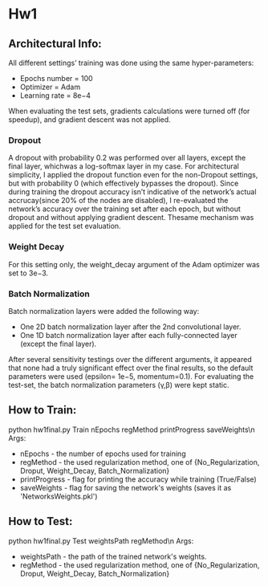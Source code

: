 # Hw1
## Architectural Info:
All different settings’ training was done using the same hyper-parameters:
  * Epochs number = 100
  * Optimizer = Adam
  * Learning rate = 8e−4
<a/>
When evaluating the test sets, gradients calculations were turned off (for speedup), and gradient descent was not applied.

### Dropout
A dropout with probability 0.2 was performed over all layers, except the final layer, whichwas a log-softmax layer in my case. For architectural simplicity, I applied the dropout function even for the non-Dropout settings, but with probability 0 (which effectively bypasses the dropout). Since during training the dropout accuracy isn’t indicative of the network’s actual accrucay(since 20% of the nodes are disabled), I re-evaluated the network’s accuracy over the training set after each epoch, but without dropout and without applying gradient descent. Thesame mechanism was applied for the test set evaluation.

### Weight Decay
For this setting only, the weight_decay argument of the Adam optimizer was set to 3e−3.

### Batch Normalization
Batch normalization layers were added the following way:
* One 2D batch normalization layer after the 2nd convolutional layer.
* One  1D batch normalization  layer after  each  fully-connected  layer (except  the  final layer).
<a/>
After several sensitivity testings over the different arguments, it appeared that none had a truly significant effect over the final results, so the default parameters were used  (epsilon= 1e−5, momentum=0.1). For evaluating the test-set, the batch normalization parameters (γ,β) were kept static.

## How to Train:
python hw1final.py Train nEpochs regMethod printProgress saveWeights\n
Args:
  * nEpochs  - the number of epochs used for training
  * regMethod - the used regularization method, one of {No_Regularization, Droput, Weight_Decay, Batch_Normalization}
  * printProgress - flag for printing the accuracy while training (True/False)
  * saveWeights - flag for saving the network's weights (saves it as 'NetworksWeights.pkl')
<a/>

## How to Test:
python hw1final.py Test weightsPath regMethod\n
Args:
  * weightsPath  - the path of the trained network's weights.
  * regMethod - the used regularization method, one of {No_Regularization, Droput, Weight_Decay, Batch_Normalization}
<a/>
